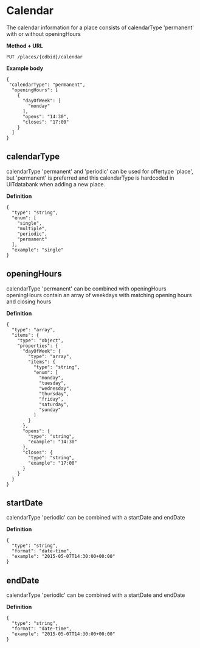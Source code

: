 ---
---

# Calendar

The calendar information for a place consists of calendarType 'permanent' with or without openingHours


**Method + URL**

```
PUT /places/{cdbid}/calendar
```

**Example body**

```
{
 "calendarType": "permanent",
  "openingHours": [
    {
      "dayOfWeek": [
        "monday"
      ],
      "opens": "14:30",
      "closes": "17:00"
    }
  ]
}
```


## calendarType

calendarType 'permanent' and 'periodic' can be used for offertype 'place', but 'permanent' is preferred and this calendarType is hardcoded in UiTdatabank when adding a new place.


**Definition**

```
{
  "type": "string",
  "enum": [
    "single",
    "multiple",
    "periodic",
    "permanent"
  ],
  "example": "single"
}
```

## openingHours

calendarType 'permanent' can be combined with openingHours
openingHours contain an array of weekdays with matching opening hours and closing hours

**Definition**
```
{
  "type": "array",
  "items": {
    "type": "object",
    "properties": {
      "dayOfWeek": {
        "type": "array",
        "items": {
          "type": "string",
          "enum": [
            "monday",
            "tuesday",
            "wednesday",
            "thursday",
            "friday",
            "saturday",
            "sunday"
          ]
        } 
      },
      "opens": {
        "type": "string",
        "example": "14:30"
      },
      "closes": {
        "type": "string",
        "example": "17:00"
      }
    }
  }
}
```

## startDate

calendarType 'periodic' can be combined with a startDate and endDate

**Definition**
```
{
  "type": "string",
  "format": "date-time",
  "example": "2015-05-07T14:30:00+00:00"
}
```

## endDate

calendarType 'periodic' can be combined with a startDate and endDate

**Definition**
```
{
  "type": "string",
  "format": "date-time",
  "example": "2015-05-07T14:30:00+00:00"
}
```
